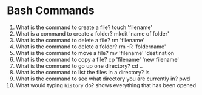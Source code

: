 # Bash Commands

1. What is the command to create a file?
touch 'filename'
2. What is a command to create a folder?
mkdit 'name of folder'
3. What is the command to delete a file?
rm 'filename'
4. What is the command to delete a folder?
rm -R 'foldername'
5. What is the command to move a file?
mv 'filename' 'destination
6. What is the command to copy a file?
cp 'filename' 'new filename'
7. What is the command to go up one directory?
cd ..
8. What is the command to list the files in a directory?
ls
9. What is the command to see what directory you are currently in?
pwd
10. What would typing `history` do?
shows everything that has been opened
